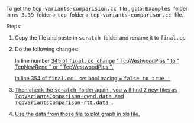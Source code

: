 To get the <kbd> tcp-variants-comparision.cc </kbd> file , goto: 
<kbd>Examples </kbd> folder in <kbd> ns-3.39 </kbd> folder-> <kbd> tcp </kbd> folder-> <kbd> tcp-variants-comparison.cc </kbd>  file.

Steps:

1. Copy the file and paste in <kbd> scratch </kbd> folder and rename it to <kbd> final.cc </kbd>

2. Do the following changes:

   In line number <u>345<u> of <kbd> final.cc </kbd> change " TcpWestwoodPlus " to " TcpNewReno " or " TcpWestwoodPlus ".

   in line <u>354<u> of <kbd> final.cc </kbd> , set <u> bool tracing <u> = <kbd> false <kbd> to <kbd> true </kbd>.

3. Then check the <kbd> scratch </kbd>folder again , you will find 2 new files as <kbd> TcpVariantsComparison-cwnd.data </kbd> and <kbd> TcpVariantsComparison-rtt.data </kbd>.

4. Use the data from those file to plot graph in xls file.